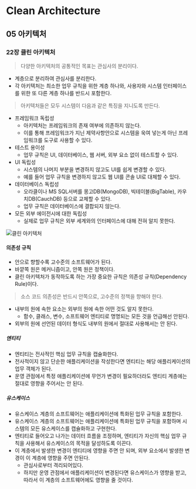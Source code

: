 # Clean Architecture

## 05 아키텍처

### 22장 클린 아키텍처

> 다양한 아키텍처의 공통적인 목표는 관심사의 분리이다.

- 계층으로 분리하여 관심사를 분리한다.
- 각 아키텍처는 최소한 업무 규칙을 위한 계층 하나와, 사용자와 시스템 인터페이스를 위한 또 다른 계층 하나를 반드시 포함한다.

> 아키텍처들은 모두 시스템이 다음과 같은 특징을 지니도록 만든다.

- 프레임워크 독립성
  - 아키텍처는 프레임워크의 존재 여부에 의존하지 않는다.
  - 이를 통해 프레임워크가 지닌 제약사항안으로 시스템을 욱여 넣는게 아닌 프레임워크를 도구로 사용할 수 있다.
- 테스트 용이성
  - 업무 규칙은 UI, 데이터베이스, 웹 서버, 외부 요소 없이 테스트할 수 있다.
- UI 독립성
  - 시스템의 나머지 부분을 변경하지 않고도 UI를 쉽게 변경할 수 있다.
  - 예를 들어 업무 규칙을 변경하지 않고도 웹 UI를 콘솔 UI로 대체할 수 있다.
- 데이터베이스 독립성
  - 오라클이나 MS SQL서버를 몽고DB(MongoDB), 빅테이블(BigTable), 카우치DB(CauchDB) 등으로 교체할 수 있다.
  - 업무 규칙은 데이터베이스에 결합되지 않는다.
- 모든 외부 에이전시에 대한 독립성
  - 실제로 업무 규칙은 외부 세계와의 인터페이스에 대해 전혀 알지 못한다.

![클린 아키텍처](https://velog.velcdn.com/images/hellojihyoung/post/3702c8ec-2093-4e1f-95b7-74d0638639d8/image.png)

#### 의존성 규칙

- 안으로 향할수록 고수준의 소프트웨어가 된다.
- 바깥쪽 원은 메커니즘이고, 안쪽 원은 정책이다.
- 클린 아키텍처가 동작하도록 하는 가장 중요한 규칙은 의존성 규칙(Dependency Rule)이다.

> 소스 코드 의존성은 반드시 안쪽으로, 고수준의 정책을 향해야 한다.

- 내부의 원에 속한 요소는 외부의 원에 속한 어떤 것도 알지 못한다.
  - 함수, 클래스, 변수, 소프트웨어 엔티티로 명명되는 모든 것을 언급해선 안된다.
- 외부의 원에 선언된 데이터 형식도 내부의 원에서 절대로 사용해서는 안 된다.

##### 엔티티

- 엔티티는 전사적인 핵심 업무 규칙을 캡슐화한다.
- 전사적이지 않고 단순한 애플리케이션을 작성한다면 엔티티는 해당 애플리케이션의 업무 객체가 된다.
- 운영 관점에서 특정 애플리케이션에 무언가 변경이 필요하더라도 엔티티 계층에는 절대로 영향을 주어서는 안 된다.

##### 유스케이스

- 유스케이스 계층의 소프트웨어는 애플리케이션에 특화된 업무 규칙을 포함한다.
- 유스케이스 계층의 소프트웨어는 애플리케이션에 특화된 업무 규칙을 포함하며 시스템의 모든 유스케이스를 캡슐화하고 구현한다.
- 엔티티로 들어오고 나가는 데이터 흐름을 조정하며, 엔티티가 자신의 핵심 업무 규칙을 사용해서 유스케이스의 목적을 달성하도록 이끈다.
- 이 계층에서 발생한 변경이 엔티티에 영향을 주면 안 되며, 외부 요소에서 발생한 변경이 이 계층에 영향을 주면 안된다.
  - 관심사로부터 격리되어있다.
  - 하지만 운영 관점에서 애플리케이션이 변경된다면 유스케이스가 영향을 받고, 따라서 이 계층의 소프트웨어에도 영향을 줄 것이다.
